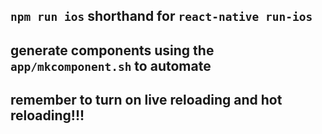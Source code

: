 ## `npm run ios` shorthand for `react-native run-ios`

## generate components using the `app/mkcomponent.sh` to automate

## remember to turn on live reloading and hot reloading!!!
